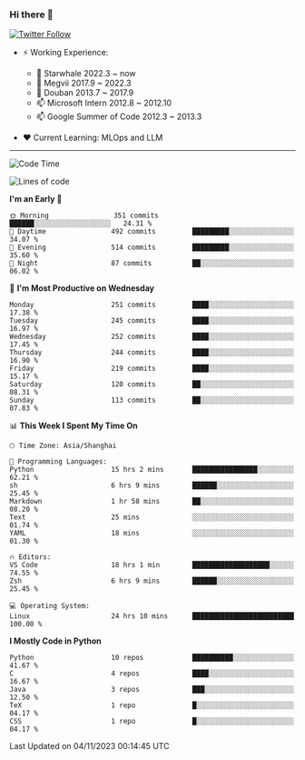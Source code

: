 ### Hi there 👋

[![Twitter Follow](https://img.shields.io/twitter/follow/tianweidut?style=social)](https://twitter.com/tianweidut)

- ⚡ Working Experience:
  - 🔭 Starwhale 2022.3 ~ now
  - 🌱 Megvii 2017.9 ~ 2022.3
  - 🌱 Douban 2013.7 ~ 2017.9
  - 📫 Microsoft Intern 2012.8 ~ 2012.10
  - 📫 Google Summer of Code 2012.3 ~ 2013.3

- ❤️ Current Learning: MLOps and LLM

---
<!--START_SECTION:waka-->
![Code Time](http://img.shields.io/badge/Code%20Time-4%2C646%20hrs%2013%20mins-blue)

![Lines of code](https://img.shields.io/badge/From%20Hello%20World%20I%27ve%20Written-1.2%20million%20lines%20of%20code-blue)

**I'm an Early 🐤** 

```text
🌞 Morning                351 commits         ██████░░░░░░░░░░░░░░░░░░░   24.31 % 
🌆 Daytime                492 commits         █████████░░░░░░░░░░░░░░░░   34.07 % 
🌃 Evening                514 commits         █████████░░░░░░░░░░░░░░░░   35.60 % 
🌙 Night                  87 commits          ██░░░░░░░░░░░░░░░░░░░░░░░   06.02 % 
```
📅 **I'm Most Productive on Wednesday** 

```text
Monday                   251 commits         ████░░░░░░░░░░░░░░░░░░░░░   17.38 % 
Tuesday                  245 commits         ████░░░░░░░░░░░░░░░░░░░░░   16.97 % 
Wednesday                252 commits         ████░░░░░░░░░░░░░░░░░░░░░   17.45 % 
Thursday                 244 commits         ████░░░░░░░░░░░░░░░░░░░░░   16.90 % 
Friday                   219 commits         ████░░░░░░░░░░░░░░░░░░░░░   15.17 % 
Saturday                 120 commits         ██░░░░░░░░░░░░░░░░░░░░░░░   08.31 % 
Sunday                   113 commits         ██░░░░░░░░░░░░░░░░░░░░░░░   07.83 % 
```


📊 **This Week I Spent My Time On** 

```text
🕑︎ Time Zone: Asia/Shanghai

💬 Programming Languages: 
Python                   15 hrs 2 mins       ████████████████░░░░░░░░░   62.21 % 
sh                       6 hrs 9 mins        ██████░░░░░░░░░░░░░░░░░░░   25.45 % 
Markdown                 1 hr 58 mins        ██░░░░░░░░░░░░░░░░░░░░░░░   08.20 % 
Text                     25 mins             ░░░░░░░░░░░░░░░░░░░░░░░░░   01.74 % 
YAML                     18 mins             ░░░░░░░░░░░░░░░░░░░░░░░░░   01.30 % 

🔥 Editors: 
VS Code                  18 hrs 1 min        ███████████████████░░░░░░   74.55 % 
Zsh                      6 hrs 9 mins        ██████░░░░░░░░░░░░░░░░░░░   25.45 % 

💻 Operating System: 
Linux                    24 hrs 10 mins      █████████████████████████   100.00 % 
```

**I Mostly Code in Python** 

```text
Python                   10 repos            ██████████░░░░░░░░░░░░░░░   41.67 % 
C                        4 repos             ████░░░░░░░░░░░░░░░░░░░░░   16.67 % 
Java                     3 repos             ███░░░░░░░░░░░░░░░░░░░░░░   12.50 % 
TeX                      1 repo              █░░░░░░░░░░░░░░░░░░░░░░░░   04.17 % 
CSS                      1 repo              █░░░░░░░░░░░░░░░░░░░░░░░░   04.17 % 
```




 Last Updated on 04/11/2023 00:14:45 UTC
<!--END_SECTION:waka-->
